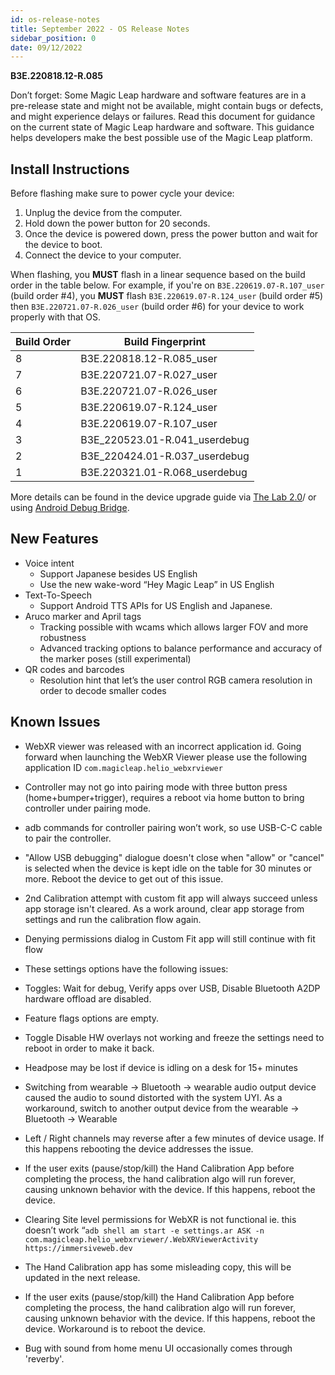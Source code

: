 ```yaml
---
id: os-release-notes
title: September 2022 - OS Release Notes
sidebar_position: 0
date: 09/12/2022
---
```


**B3E.220818.12-R.085**

Don’t forget: Some Magic Leap hardware and software features are in a pre-release state and might not be available, might contain bugs or defects, and might experience delays or failures. Read this document for guidance on the current state of Magic Leap hardware and software. This guidance helps developers make the best possible use of the Magic Leap platform.

## Install Instructions

Before flashing make sure to power cycle your device:

1. Unplug the device from the computer.
2. Hold down the power button for 20 seconds.
3. Once the device is powered down, press the power button and wait for the device to boot.
4. Connect the device to your computer.

When flashing, you **MUST** flash in a linear sequence based on the build order in the table below. For example, if you're on `B3E.220619.07-R.107_user` (build order #4), you **MUST** flash `B3E.220619.07-R.124_user` (build order #5) then `B3E.220721.07-R.026_user` (build order #6) for your device to work properly with that OS.

| Build Order | Build Fingerprint |
|---|---|
| 8 | B3E.220818.12-R.085_user |
| 7 | B3E.220721.07-R.027_user |
| 6 | B3E.220721.07-R.026_user |
| 5 | B3E.220619.07-R.124_user |
| 4 | B3E.220619.07-R.107_user |
| 3 | B3E_220523.01-R.041_userdebug |
| 2 | B3E_220424.01-R.037_userdebug |
| 1 | B3E.220321.01-R.068_userdebug |

More details can be found in the device upgrade guide via [The Lab 2.0](/versioned_docs/version-03-Jan-2023/guides/developer-tools/ml-hub/ml-hub-os-installer.md)/ or using [Android Debug Bridge](/versioned_docs/version-03-Jan-2023/guides/device/updating-the-os/device-flashing-guide.md).

## New Features

- Voice intent
  - Support Japanese besides US English
  - Use the new wake-word “Hey Magic Leap” in US English
- Text-To-Speech
  - Support Android TTS APIs for US English and Japanese.
- Aruco marker and April tags
  - Tracking possible with wcams which allows larger FOV and more robustness
  - Advanced tracking options to balance performance and accuracy of the marker poses (still experimental)
- QR codes and barcodes
  - Resolution hint that let’s the user control RGB camera resolution in order to decode smaller codes

## Known Issues

- WebXR viewer was released with an incorrect application id. Going forward when launching the WebXR Viewer please use the following application ID `com.magicleap.helio_webxrviewer`

- Controller may not go into pairing mode with three button press (home+bumper+trigger), requires a reboot via home button to bring controller under pairing mode.

- adb commands for controller pairing won’t work, so use USB-C-C cable to pair the controller.

- "Allow USB debugging" dialogue doesn't close when "allow" or "cancel" is selected when the device is kept idle on the table for 30 minutes or more. Reboot the device to get out of this issue.

- 2nd Calibration attempt with custom fit app will always succeed unless app storage isn't cleared. As a work around, clear app storage from settings and run the calibration flow again.

- Denying permissions dialog in Custom Fit app will still continue with fit flow

- These settings options have the following issues:

- Toggles: Wait for debug, Verify apps over USB, Disable Bluetooth A2DP hardware offload are disabled.

- Feature flags options are empty.

- Toggle Disable HW overlays not working and freeze the settings need to reboot in order to make it back.

- Headpose may be lost if device is idling on a desk for 15+ minutes

- Switching from wearable → Bluetooth → wearable audio output device caused the audio to sound distorted with the system UYI. As a workaround, switch to another output device from the wearable → Bluetooth → Wearable

- Left / Right channels may reverse after a few minutes of device usage. If this happens rebooting the device addresses the issue.

- If the user exits (pause/stop/kill) the Hand Calibration App before completing the process, the hand calibration algo will run forever, causing unknown behavior with the device. If this happens, reboot the device.

- Clearing Site level permissions for WebXR is not functional ie. this doesn’t work “`adb shell am start -e settings.ar ASK -n com.magicleap.helio_webxrviewer/.WebXRViewerActivity https://immersiveweb.dev`

- The Hand Calibration app has some misleading copy, this will be updated in the next release.

- If the user exits (pause/stop/kill) the Hand Calibration App before completing the process, the hand calibration algo will run forever, causing unknown behavior with the device. If this happens, reboot the device. Workaround is to reboot the device.

- Bug with sound from home menu UI occasionally comes through 'reverby'.
